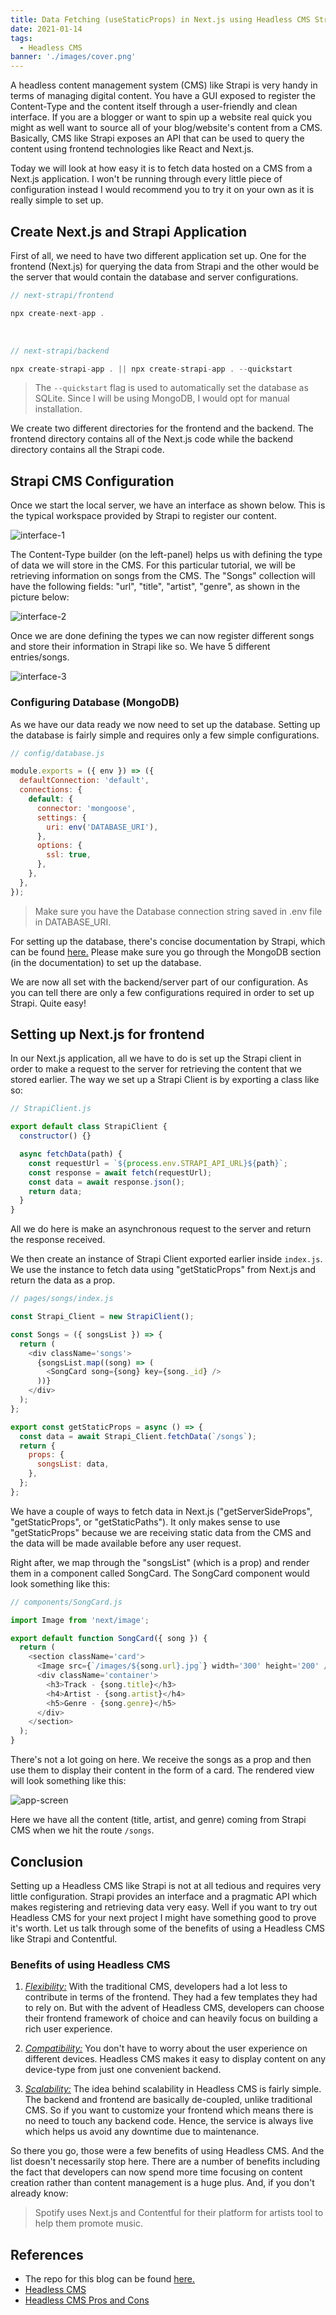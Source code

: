 ```yaml
---
title: Data Fetching (useStaticProps) in Next.js using Headless CMS Strapi.
date: 2021-01-14
tags:
  - Headless CMS
banner: './images/cover.png'
---
```


A headless content management system (CMS) like Strapi is very handy in terms of managing digital content. You have a GUI exposed to register the Content-Type and the content itself through a user-friendly and clean interface. If you are a blogger or want to spin up a website real quick you might as well want to source all of your blog/website's content from a CMS. Basically, CMS like Strapi exposes an API that can be used to query the content using frontend technologies like React and Next.js.

Today we will look at how easy it is to fetch data hosted on a CMS from a Next.js application. I won't be running through every little piece of configuration instead I would recommend you to try it on your own as it is really simple to set up.

## Create Next.js and Strapi Application

First of all, we need to have two different application set up. One for the frontend (Next.js) for querying the data from Strapi and the other would be the server that would contain the database and server configurations.

```js
// next-strapi/frontend

npx create-next-app .
```

<br/>

```js
// next-strapi/backend

npx create-strapi-app . || npx create-strapi-app . --quickstart
```

> The `--quickstart` flag is used to automatically set the database as SQLite. Since I will be using MongoDB, I would opt for manual installation.

We create two different directories for the frontend and the backend. The frontend directory contains all of the Next.js code while the backend directory contains all the Strapi code.

## Strapi CMS Configuration

Once we start the local server, we have an interface as shown below. This is the typical workspace provided by Strapi to register our content.

<div className="Image__Small">
  <img src="./images/1.png" alt="interface-1" />
</div>

The Content-Type builder (on the left-panel) helps us with defining the type of data we will store in the CMS. For this particular tutorial, we will be retrieving information on songs from the CMS. The "Songs" collection will have the following fields: "url", "title", "artist", "genre", as shown in the picture below:

<div className="Image__Small">
  <img src="./images/2.png" alt="interface-2" />
</div>

Once we are done defining the types we can now register different songs and store their information in Strapi like so. We have 5 different entries/songs.

<div className="Image__Small">
  <img src="./images/3.png" alt="interface-3" />
</div>

### Configuring Database (MongoDB)

As we have our data ready we now need to set up the database. Setting up the database is fairly simple and requires only a few simple configurations.

```js {7}
// config/database.js

module.exports = ({ env }) => ({
  defaultConnection: 'default',
  connections: {
    default: {
      connector: 'mongoose',
      settings: {
        uri: env('DATABASE_URI'),
      },
      options: {
        ssl: true,
      },
    },
  },
});
```

> Make sure you have the Database connection string saved in .env file in DATABASE_URI.

For setting up the database, there's concise documentation by Strapi, which can be found [here.](https://strapi.io/documentation/developer-docs/latest/guides/databases.html) Please make sure you go through the MongoDB section (in the documentation) to set up the database.

We are now all set with the backend/server part of our configuration. As you can tell there are only a few configurations required in order to set up Strapi. Quite easy!

## Setting up Next.js for frontend

In our Next.js application, all we have to do is set up the Strapi client in order to make a request to the server for retrieving the content that we stored earlier. The way we set up a Strapi Client is by exporting a class like so:

```js
// StrapiClient.js

export default class StrapiClient {
  constructor() {}

  async fetchData(path) {
    const requestUrl = `${process.env.STRAPI_API_URL}${path}`;
    const response = await fetch(requestUrl);
    const data = await response.json();
    return data;
  }
}
```

All we do here is make an asynchronous request to the server and return the response received.

We then create an instance of Strapi Client exported earlier inside `index.js`. We use the instance to fetch data using "getStaticProps" from Next.js and return the data as a prop.

```js
// pages/songs/index.js

const Strapi_Client = new StrapiClient();

const Songs = ({ songsList }) => {
  return (
    <div className='songs'>
      {songsList.map((song) => (
        <SongCard song={song} key={song._id} />
      ))}
    </div>
  );
};

export const getStaticProps = async () => {
  const data = await Strapi_Client.fetchData(`/songs`);
  return {
    props: {
      songsList: data,
    },
  };
};
```

We have a couple of ways to fetch data in Next.js ("getServerSideProps", "getStaticProps", or "getStaticPaths"). It only makes sense to use "getStaticProps" because we are receiving static data from the CMS and the data will be made available before any user request.

Right after, we map through the "songsList" (which is a prop) and render them in a component called SongCard. The SongCard component would look something like this:

```js
// components/SongCard.js

import Image from 'next/image';

export default function SongCard({ song }) {
  return (
    <section className='card'>
      <Image src={`/images/${song.url}.jpg`} width='300' height='200' />
      <div className='container'>
        <h3>Track - {song.title}</h3>
        <h4>Artist - {song.artist}</h4>
        <h5>Genre - {song.genre}</h5>
      </div>
    </section>
  );
}
```

There's not a lot going on here. We receive the songs as a prop and then use them to display their content in the form of a card. The rendered view will look something like this:

<div className="Image__Medium">
  <img src="./images/app-screen.png" alt="app-screen" />
</div>

Here we have all the content (title, artist, and genre) coming from Strapi CMS when we hit the route `/songs`.

## Conclusion

Setting up a Headless CMS like Strapi is not at all tedious and requires very little configuration. Strapi provides an interface and a pragmatic API which makes registering and retrieving data very easy. Well if you want to try out Headless CMS for your next project I might have something good to prove it's worth. Let us talk through some of the benefits of using a Headless CMS like Strapi and Contentful.

### Benefits of using Headless CMS

1. <u><i>Flexibility:</i></u> With the traditional CMS, developers had a lot less to contribute in terms of the frontend. They had a few templates they had to rely on. But with the advent of Headless CMS, developers can choose their frontend framework of choice and can heavily focus on building a rich user experience.

2. <u><i>Compatibility:</i></u> You don't have to worry about the user experience on different devices. Headless CMS makes it easy to display content on any device-type from just one convenient backend.

3. <u><i>Scalability:</i></u> The idea behind scalability in Headless CMS is fairly simple. The backend and frontend are basically de-coupled, unlike traditional CMS. So if you want to customize your frontend which means there is no need to touch any backend code. Hence, the service is always live which helps us avoid any downtime due to maintenance.

So there you go, those were a few benefits of using Headless CMS. And the list doesn't necessarily stop here. There are a number of benefits including the fact that developers can now spend more time focusing on content creation rather than content management is a huge plus. And, if you don't already know:

> Spotify uses Next.js and Contentful for their platform for artists tool to help them promote music.

## References

- The repo for this blog can be found [here.](https://github.com/Boro23-wq/Next.js-Strapi-CMS)
- [Headless CMS](https://www.keycdn.com/blog/headless-cms)
- [Headless CMS Pros and Cons](https://www.softkraft.co/headless-cms-pros-cons/)
